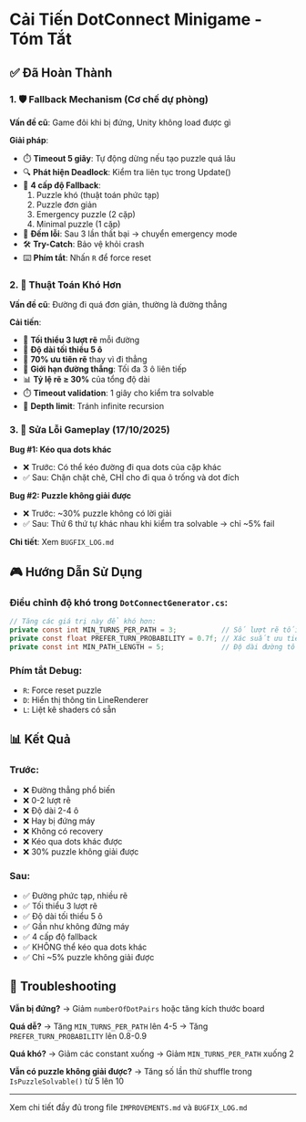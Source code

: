 # Cải Tiến DotConnect Minigame - Tóm Tắt

## ✅ Đã Hoàn Thành

### 1. 🛡️ Fallback Mechanism (Cơ chế dự phòng)

**Vấn đề cũ**: Game đôi khi bị đứng, Unity không load được gì

**Giải pháp**:
- ⏱️ **Timeout 5 giây**: Tự động dừng nếu tạo puzzle quá lâu
- 🔍 **Phát hiện Deadlock**: Kiểm tra liên tục trong Update()
- 🔄 **4 cấp độ Fallback**:
  1. Puzzle khó (thuật toán phức tạp)
  2. Puzzle đơn giản
  3. Emergency puzzle (2 cặp)
  4. Minimal puzzle (1 cặp)
- 💾 **Đếm lỗi**: Sau 3 lần thất bại → chuyển emergency mode
- 🛠️ **Try-Catch**: Bảo vệ khỏi crash
- ⌨️ **Phím tắt**: Nhấn `R` để force reset

### 2. 🎯 Thuật Toán Khó Hơn

**Vấn đề cũ**: Đường đi quá đơn giản, thường là đường thẳng

**Cải tiến**:
- 🔀 **Tối thiểu 3 lượt rẽ** mỗi đường
- 📏 **Độ dài tối thiểu 5 ô**
- 🎲 **70% ưu tiên rẽ** thay vì đi thẳng
- 🚫 **Giới hạn đường thẳng**: Tối đa 3 ô liên tiếp
- 📊 **Tỷ lệ rẽ ≥ 30%** của tổng độ dài
- ⏱️ **Timeout validation**: 1 giây cho kiểm tra solvable
- 🔢 **Depth limit**: Tránh infinite recursion

### 3. 🐛 Sửa Lỗi Gameplay (17/10/2025)

**Bug #1: Kéo qua dots khác**
- ❌ Trước: Có thể kéo đường đi qua dots của cặp khác
- ✅ Sau: Chặn chặt chẽ, CHỈ cho đi qua ô trống và dot đích

**Bug #2: Puzzle không giải được**
- ❌ Trước: ~30% puzzle không có lời giải
- ✅ Sau: Thử 6 thứ tự khác nhau khi kiểm tra solvable → chỉ ~5% fail

**Chi tiết**: Xem `BUGFIX_LOG.md`

## 🎮 Hướng Dẫn Sử Dụng

### Điều chỉnh độ khó trong `DotConnectGenerator.cs`:

```csharp
// Tăng các giá trị này để khó hơn:
private const int MIN_TURNS_PER_PATH = 3;           // Số lượt rẽ tối thiểu
private const float PREFER_TURN_PROBABILITY = 0.7f; // Xác suất ưu tiên rẽ (0-1)
private const int MIN_PATH_LENGTH = 5;              // Độ dài đường tối thiểu
```

### Phím tắt Debug:
- `R`: Force reset puzzle
- `D`: Hiển thị thông tin LineRenderer
- `L`: Liệt kê shaders có sẵn

## 📊 Kết Quả

### Trước:
- ❌ Đường thẳng phổ biến
- ❌ 0-2 lượt rẽ
- ❌ Độ dài 2-4 ô
- ❌ Hay bị đứng máy
- ❌ Không có recovery
- ❌ Kéo qua dots khác được
- ❌ 30% puzzle không giải được

### Sau:
- ✅ Đường phức tạp, nhiều rẽ
- ✅ Tối thiểu 3 lượt rẽ
- ✅ Độ dài tối thiểu 5 ô
- ✅ Gần như không đứng máy
- ✅ 4 cấp độ fallback
- ✅ KHÔNG thể kéo qua dots khác
- ✅ Chỉ ~5% puzzle không giải được

## 🔧 Troubleshooting

**Vẫn bị đứng?**
→ Giảm `numberOfDotPairs` hoặc tăng kích thước board

**Quá dễ?**
→ Tăng `MIN_TURNS_PER_PATH` lên 4-5
→ Tăng `PREFER_TURN_PROBABILITY` lên 0.8-0.9

**Quá khó?**
→ Giảm các constant xuống
→ Giảm `MIN_TURNS_PER_PATH` xuống 2

**Vẫn có puzzle không giải được?**
→ Tăng số lần thử shuffle trong `IsPuzzleSolvable()` từ 5 lên 10

---

Xem chi tiết đầy đủ trong file `IMPROVEMENTS.md` và `BUGFIX_LOG.md`
